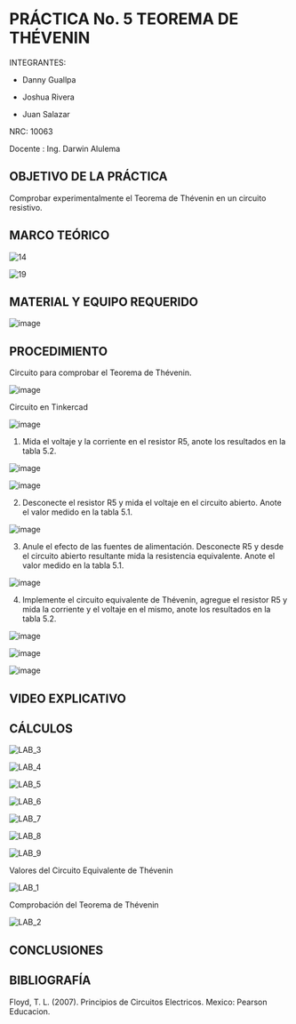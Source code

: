 # PRÁCTICA No. 5 TEOREMA DE THÉVENIN

INTEGRANTES:

* Danny Guallpa

* Joshua Rivera

* Juan Salazar

NRC: 10063

Docente : Ing. Darwin Alulema

## OBJETIVO DE LA PRÁCTICA

Comprobar experimentalmente el Teorema de Thévenin en un circuito resistivo.

## MARCO TEÓRICO

![14](https://user-images.githubusercontent.com/116693260/210476111-0625eb18-479d-427a-9d67-b82d14d8d13f.jpg)

![19](https://user-images.githubusercontent.com/116693260/210476113-7ad1baae-7b3d-408f-a210-dffdc1cc7d96.jpg)

## MATERIAL Y EQUIPO REQUERIDO

  ![image](https://user-images.githubusercontent.com/116693260/210474920-1cfceca5-f3ee-46b3-8891-a0b402fdd7fa.png)

## PROCEDIMIENTO

  Circuito para comprobar el Teorema de Thévenin.
  
  ![image](https://user-images.githubusercontent.com/116693260/210476436-5ba2fd53-4c55-40ad-a97d-5166d2055483.png)
  
  Circuito en Tinkercad

  ![image](https://user-images.githubusercontent.com/116693260/210473201-7af16d63-264d-448e-a6b8-ef8ed2cd3d2f.png)

  1. Mida el voltaje y la corriente en el resistor R5, anote los resultados en la tabla 5.2.
  
  ![image](https://user-images.githubusercontent.com/116693260/210473315-71cda749-4447-4efe-a2a3-02fcc2d6675d.png)

  ![image](https://user-images.githubusercontent.com/116693260/210473418-62049b30-af41-4ccc-8d76-f508f49be69c.png)

  2. Desconecte el resistor R5 y mida el voltaje en el circuito abierto. Anote el valor medido en la tabla 5.1.
  
  ![image](https://user-images.githubusercontent.com/116693260/210473529-8f0c4d6c-be34-41ee-aa00-a36a1214c62e.png)

  3. Anule el efecto de las fuentes de alimentación. Desconecte R5 y desde el circuito abierto resultante mida la resistencia equivalente. 
  Anote el valor medido en la tabla 5.1.

  ![image](https://user-images.githubusercontent.com/116693260/210474006-0e787146-2750-49c2-93e8-e9e07bf67c2f.png)

  4. Implemente el circuito equivalente de Thévenin, agregue el resistor R5 y mida la corriente y el voltaje en el mismo, anote los resultados en la tabla 5.2.

  ![image](https://user-images.githubusercontent.com/116693260/210474619-3cac08ee-6744-4b5a-ba9a-4385150a3aaf.png)

  ![image](https://user-images.githubusercontent.com/116693260/210474750-3a416b3d-43f7-4876-9c3b-7ac4ac5eeb1e.png)

  ![image](https://user-images.githubusercontent.com/116693260/210474855-26e7e289-0661-4059-bc87-1b8e3e05216e.png)

## VIDEO EXPLICATIVO 

## CÁLCULOS

![LAB_3](https://user-images.githubusercontent.com/116693260/210484794-7351725b-3de3-4d0e-96b2-acfdf07cd275.jpg)

![LAB_4](https://user-images.githubusercontent.com/116693260/210484797-daa0201d-04a6-4a60-9fcd-ebc7319da0ac.jpg)

![LAB_5](https://user-images.githubusercontent.com/116693260/210484798-d786c386-6b33-4f0f-9fbe-50dbb32262be.jpg)

![LAB_6](https://user-images.githubusercontent.com/116693260/210484800-c8aaa794-e6d7-4cce-bb38-841751651d86.jpg)

![LAB_7](https://user-images.githubusercontent.com/116693260/210484801-237959e3-d16a-4945-891d-c7c6a75752da.jpg)

![LAB_8](https://user-images.githubusercontent.com/116693260/210484802-d609e192-e556-492a-8c9e-6db77cdccb34.jpg)

![LAB_9](https://user-images.githubusercontent.com/116693260/210484804-d774cdf2-2529-4297-a53f-a6c606a25b53.jpg)

  Valores del Circuito Equivalente de Thévenin

![LAB_1](https://user-images.githubusercontent.com/116693260/210484814-3feb3378-7816-4173-8dcd-e49fb39332ce.jpg)

  Comprobación del Teorema de Thévenin

![LAB_2](https://user-images.githubusercontent.com/116693260/210484816-47cff39e-d117-41e8-a1fc-387dbc81c202.jpg)

## CONCLUSIONES

## BIBLIOGRAFÍA

Floyd, T. L. (2007). Principios de Circuitos Electricos. Mexico: Pearson Educacion.
